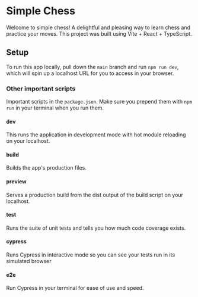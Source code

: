 # Simple Chess

Welcome to simple chess! A delightful and pleasing way to learn chess and practice your moves. This project was built using Vite + React + TypeScript.

## Setup

To run this app locally, pull down the `main` branch and run `npm run dev`, which will spin up a localhost URL for you to access in your browser.

### Other important scripts

Important scripts in the `package.json`. Make sure you prepend them with `npm run` in your terminal when you run them.

#### dev

This runs the application in development mode with hot module reloading on your localhost.

#### build

Builds the app's production files.

#### preview

Serves a production build from the dist output of the build script on your localhost.

#### test

Runs the suite of unit tests and tells you how much code coverage exists.

#### cypress

Runs Cypress in interactive mode so you can see your tests run in its simulated browser

#### e2e

Run Cypress in your terminal for ease of use and speed.
